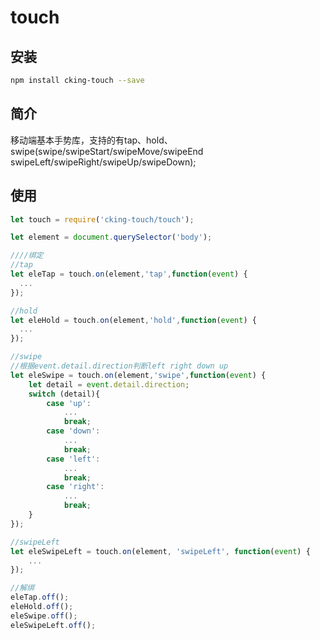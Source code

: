 # touch

## 安装

```bash
npm install cking-touch --save
```

## 简介
移动端基本手势库，支持的有tap、hold、swipe(swipe/swipeStart/swipeMove/swipeEnd swipeLeft/swipeRight/swipeUp/swipeDown);

## 使用

```javascript
let touch = require('cking-touch/touch');

let element = document.querySelector('body');

////绑定
//tap
let eleTap = touch.on(element,'tap',function(event) {
  ...
});

//hold
let eleHold = touch.on(element,'hold',function(event) {
  ...
});

//swipe
//根据event.detail.direction判断left right down up
let eleSwipe = touch.on(element,'swipe',function(event) {
    let detail = event.detail.direction;
    switch (detail){
        case 'up':
            ...
            break;
        case 'down':
            ...
            break;
        case 'left':
            ...
            break;
        case 'right':
            ...
            break;
    }
});

//swipeLeft
let eleSwipeLeft = touch.on(element, 'swipeLeft', function(event) {
    ...
});

//解绑
eleTap.off();
eleHold.off();
eleSwipe.off();
eleSwipeLeft.off();

```
